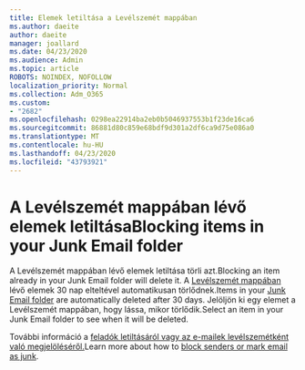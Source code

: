 ```yaml
---
title: Elemek letiltása a Levélszemét mappában
ms.author: daeite
author: daeite
manager: joallard
ms.date: 04/23/2020
ms.audience: Admin
ms.topic: article
ROBOTS: NOINDEX, NOFOLLOW
localization_priority: Normal
ms.collection: Adm_O365
ms.custom:
- "2682"
ms.openlocfilehash: 0298ea22914ba2eb0b5046937553b1f23de16ca6
ms.sourcegitcommit: 86881d80c859e68bdf9d301a2df6ca9d75e086a0
ms.translationtype: MT
ms.contentlocale: hu-HU
ms.lasthandoff: 04/23/2020
ms.locfileid: "43793921"
---
```

# <a name="blocking-items-in-your-junk-email-folder"></a><span data-ttu-id="93aa6-102">A Levélszemét mappában lévő elemek letiltása</span><span class="sxs-lookup"><span data-stu-id="93aa6-102">Blocking items in your Junk Email folder</span></span>

<span data-ttu-id="93aa6-103">A Levélszemét mappában lévő elemek letiltása törli azt.</span><span class="sxs-lookup"><span data-stu-id="93aa6-103">Blocking an item already in your Junk Email folder will delete it.</span></span> <span data-ttu-id="93aa6-104">A [Levélszemét mappában](https://outlook.live.com/mail/junkemail) lévő elemek 30 nap elteltével automatikusan törlődnek.</span><span class="sxs-lookup"><span data-stu-id="93aa6-104">Items in your [Junk Email folder](https://outlook.live.com/mail/junkemail) are automatically deleted after 30 days.</span></span> <span data-ttu-id="93aa6-105">Jelöljön ki egy elemet a Levélszemét mappában, hogy lássa, mikor törlődik.</span><span class="sxs-lookup"><span data-stu-id="93aa6-105">Select an item in your Junk Email folder to see when it will be deleted.</span></span>

<span data-ttu-id="93aa6-106">További információ a [feladók letiltásáról vagy az e-mailek levélszemétként való megjelöléséről.](https://support.office.com/article/a3ece97b-82f8-4a5e-9ac3-e92fa6427ae4)</span><span class="sxs-lookup"><span data-stu-id="93aa6-106">Learn more about how to [block senders or mark email as junk](https://support.office.com/article/a3ece97b-82f8-4a5e-9ac3-e92fa6427ae4).</span></span>